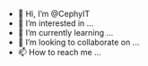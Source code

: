 - 👋 Hi, I’m @CephyIT
- 👀 I’m interested in ...
- 🌱 I’m currently learning ...
- 💞️ I’m looking to collaborate on ...
- 📫 How to reach me ...

<!---
CephyIT/CephyIT is a ✨ special ✨ repository because its `README.md` (this file) appears on your GitHub profile.
You can click the Preview link to take a look at your changes.
--->
